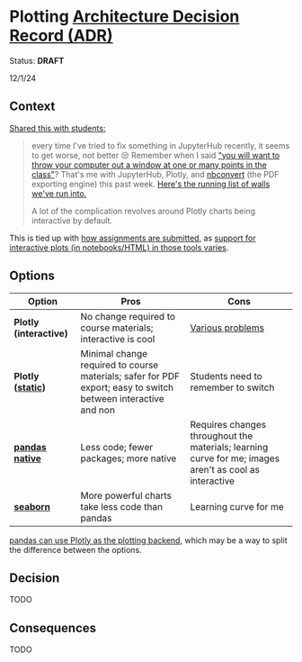 # Plotting [Architecture Decision Record (ADR)](https://18f.gsa.gov/2021/07/06/architecture_decision_records_helpful_now_invaluable_later/)

Status: **DRAFT**

12/1/24

## Context

[Shared this with students:](https://edstem.org/us/courses/68651/discussion/5805993?comment=13444671)

> every time I've tried to fix something in JupyterHub recently, it seems to get worse, not better 😒 Remember when I said ["you will want to throw your computer out a window at one or many points in the class"](../../lecture_0.ipynb#you)? That's me with JupyterHub, Plotly, and [nbconvert](https://nbconvert.readthedocs.io/) (the PDF exporting engine) this past week. [Here's the running list of walls we've run into.][problems]
>
> A lot of the complication revolves around Plotly charts being interactive by default.

This is tied up with [how assignments are submitted](submission.md), as [support for interactive plots (in notebooks/HTML) in those tools varies](submission.md#tool).

## Options

| Option                                     | Pros                                                                                                          | Cons                                                                                                   |
| ------------------------------------------ | ------------------------------------------------------------------------------------------------------------- | ------------------------------------------------------------------------------------------------------ |
| **Plotly (interactive)**                   | No change required to course materials; interactive is cool                                                   | [Various problems][problems]                                                                           |
| **Plotly ([static][static])**              | Minimal change required to course materials; safer for PDF export; easy to switch between interactive and non | Students need to remember to switch                                                                    |
| **[pandas native][pandas]**                | Less code; fewer packages; more native                                                                        | Requires changes throughout the materials; learning curve for me; images aren't as cool as interactive |
| **[seaborn](https://seaborn.pydata.org/)** | More powerful charts take less code than pandas                                                               | Learning curve for me                                                                                  |

[problems]: ../instructor_guide.md#jupyterhub-troubleshooting
[static]: https://plotly.com/python/renderers/#static-image-renderers
[pandas]: https://pandas.pydata.org/docs/getting_started/intro_tutorials/04_plotting.html

[pandas can use Plotly as the plotting backend](https://plotly.com/python/pandas-backend/), which may be a way to split the difference between the options.

## Decision

TODO

## Consequences

TODO
